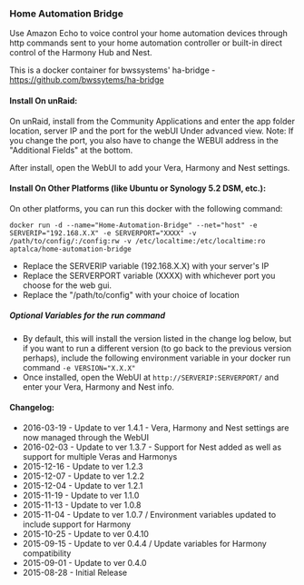 ### Home Automation Bridge

Use Amazon Echo to voice control your home automation devices through http commands sent to your home automation controller or built-in direct control of the Harmony Hub and Nest.

This is a docker container for bwssystems' ha-bridge - https://github.com/bwssytems/ha-bridge

#### Install On unRaid:

On unRaid, install from the Community Applications and enter the app folder location, server IP and the port for the webUI Under advanced view. Note: If you change the port, you also have to change the WEBUI address in the "Additional Fields" at the bottom. 
  
After install, open the WebUI to add your Vera, Harmony and Nest settings.


#### Install On Other Platforms (like Ubuntu or Synology 5.2 DSM, etc.):

On other platforms, you can run this docker with the following command:

```docker run -d --name="Home-Automation-Bridge" --net="host" -e SERVERIP="192.168.X.X" -e SERVERPORT="XXXX" -v /path/to/config/:/config:rw -v /etc/localtime:/etc/localtime:ro aptalca/home-automation-bridge```

- Replace the SERVERIP variable (192.168.X.X) with your server's IP
- Replace the SERVERPORT variable (XXXX) with whichever port you choose for the web gui.
- Replace the "/path/to/config" with your choice of location

##### Optional Variables for the run command
- By default, this will install the version listed in the change log below, but if you want to run a different version (to go back to the previous version perhaps), include the following environment variable in your docker run command `-e VERSION="X.X.X"`
- Once installed, open the WebUI at `http://SERVERIP:SERVERPORT/` and enter your Vera, Harmony and Nest info.
  
#### Changelog: 
- 2016-03-19 - Update to ver 1.4.1 - Vera, Harmony and Nest settings are now managed through the WebUI
- 2016-02-03 - Update to ver 1.3.7 - Support for Nest added as well as support for multiple Veras and Harmonys
- 2015-12-16 - Update to ver 1.2.3
- 2015-12-07 - Update to ver 1.2.2
- 2015-12-04 - Update to ver 1.2.1
- 2015-11-19 - Update to ver 1.1.0
- 2015-11-13 - Update to ver 1.0.8
- 2015-11-04 - Update to ver 1.0.7 / Environment variables updated to include support for Harmony
- 2015-10-25 - Update to ver 0.4.10  
- 2015-09-15 - Update to ver 0.4.4 / Update variables for Harmony compatibility  
- 2015-09-01 - Update to ver 0.4.0  
- 2015-08-28 - Initial Release
